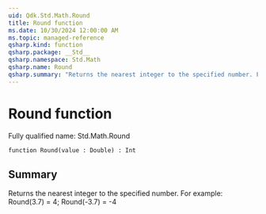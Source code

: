 ```yaml
---
uid: Qdk.Std.Math.Round
title: Round function
ms.date: 10/30/2024 12:00:00 AM
ms.topic: managed-reference
qsharp.kind: function
qsharp.package: __Std__
qsharp.namespace: Std.Math
qsharp.name: Round
qsharp.summary: "Returns the nearest integer to the specified number. For example: Round(3.7) = 4; Round(-3.7) = -4"
---
```


# Round function

Fully qualified name: Std.Math.Round

```qsharp
function Round(value : Double) : Int
```

## Summary
Returns the nearest integer to the specified number.
For example: Round(3.7) = 4; Round(-3.7) = -4
